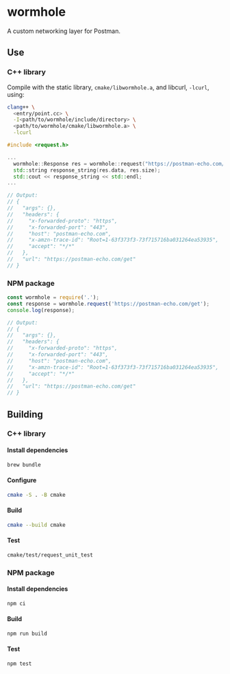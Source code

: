 # wormhole

A custom networking layer for Postman.

## Use

### C++ library

Compile with the static library, `cmake/libwormhole.a`, and libcurl, `-lcurl`,
using:

```sh
clang++ \
  <entry/point.cc> \
  -I<path/to/wormhole/include/directory> \
  <path/to/wormhole/cmake/libwormhole.a> \
  -lcurl
```

```cc
#include <request.h>

...
  wormhole::Response res = wormhole::request("https://postman-echo.com/get");
  std::string response_string(res.data, res.size);
  std::cout << response_string << std::endl;
...

// Output:
// {
//   "args": {},
//   "headers": {
//     "x-forwarded-proto": "https",
//     "x-forwarded-port": "443",
//     "host": "postman-echo.com",
//     "x-amzn-trace-id": "Root=1-63f373f3-73f715716ba031264ea53935",
//     "accept": "*/*"
//   },
//   "url": "https://postman-echo.com/get"
// }
```

### NPM package

```js
const wormhole = require('.');
const response = wormhole.request('https://postman-echo.com/get');
console.log(response);

// Output:
// {
//   "args": {},
//   "headers": {
//     "x-forwarded-proto": "https",
//     "x-forwarded-port": "443",
//     "host": "postman-echo.com",
//     "x-amzn-trace-id": "Root=1-63f373f3-73f715716ba031264ea53935",
//     "accept": "*/*"
//   },
//   "url": "https://postman-echo.com/get"
// }
```

## Building

### C++ library

#### Install dependencies

```sh
brew bundle
```

#### Configure

```sh
cmake -S . -B cmake
```

#### Build

```sh
cmake --build cmake
```

#### Test

```sh
cmake/test/request_unit_test
```

### NPM package

#### Install dependencies

```sh
npm ci
```
#### Build

```sh
npm run build
```

#### Test

```sh
npm test
```
